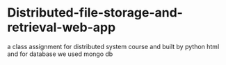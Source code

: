 # Distributed-file-storage-and-retrieval-web-app
a class assignment for distributed system course and built by python html and for database we used mongo db 
